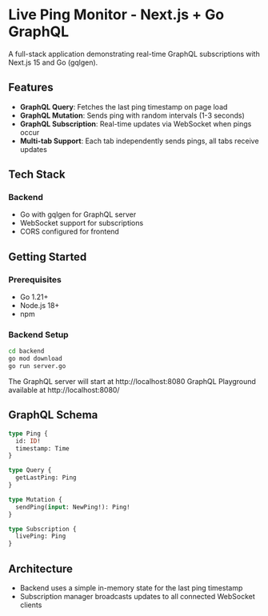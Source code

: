 # Live Ping Monitor - Next.js + Go GraphQL

A full-stack application demonstrating real-time GraphQL subscriptions with Next.js 15 and Go (gqlgen).

## Features

- **GraphQL Query**: Fetches the last ping timestamp on page load
- **GraphQL Mutation**: Sends ping with random intervals (1-3 seconds)
- **GraphQL Subscription**: Real-time updates via WebSocket when pings occur
- **Multi-tab Support**: Each tab independently sends pings, all tabs receive updates

## Tech Stack

### Backend
- Go with gqlgen for GraphQL server
- WebSocket support for subscriptions
- CORS configured for frontend



## Getting Started

### Prerequisites
- Go 1.21+
- Node.js 18+
- npm

### Backend Setup

```bash
cd backend
go mod download
go run server.go
```

The GraphQL server will start at http://localhost:8080
GraphQL Playground available at http://localhost:8080/


## GraphQL Schema

```graphql
type Ping {
  id: ID!
  timestamp: Time
}

type Query {
  getLastPing: Ping
}

type Mutation {
  sendPing(input: NewPing!): Ping!
}

type Subscription {
  livePing: Ping
}
```

## Architecture

- Backend uses a simple in-memory state for the last ping timestamp
- Subscription manager broadcasts updates to all connected WebSocket clients

